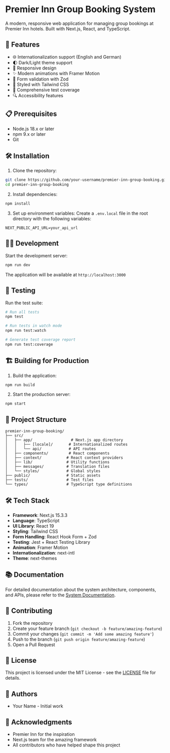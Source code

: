 # Premier Inn Group Booking System

A modern, responsive web application for managing group bookings at Premier Inn hotels. Built with Next.js, React, and TypeScript.

## 🚀 Features

- 🌐 Internationalization support (English and German)
- 🌓 Dark/Light theme support
- 📱 Responsive design
- ✨ Modern animations with Framer Motion
- 📝 Form validation with Zod
- 🎨 Styled with Tailwind CSS
- 🧪 Comprehensive test coverage
- 🔍 Accessibility features

## 📋 Prerequisites

- Node.js 18.x or later
- npm 9.x or later
- Git

## 🛠️ Installation

1. Clone the repository:

```bash
git clone https://github.com/your-username/premier-inn-group-booking.git
cd premier-inn-group-booking
```

2. Install dependencies:

```bash
npm install
```

3. Set up environment variables:
   Create a `.env.local` file in the root directory with the following variables:

```env
NEXT_PUBLIC_API_URL=your_api_url
```

## 🏃‍♂️ Development

Start the development server:

```bash
npm run dev
```

The application will be available at `http://localhost:3000`

## 🧪 Testing

Run the test suite:

```bash
# Run all tests
npm test

# Run tests in watch mode
npm run test:watch

# Generate test coverage report
npm run test:coverage
```

## 🏗️ Building for Production

1. Build the application:

```bash
npm run build
```

2. Start the production server:

```bash
npm start
```

## 📁 Project Structure

```
premier-inn-group-booking/
├── src/
│   ├── app/                 # Next.js app directory
│   │   ├── [locale]/       # Internationalized routes
│   │   └── api/            # API routes
│   ├── components/         # React components
│   ├── context/           # React context providers
│   ├── lib/               # Utility functions
│   ├── messages/          # Translation files
│   └── styles/            # Global styles
├── public/                # Static assets
├── tests/                 # Test files
└── types/                 # TypeScript type definitions
```

## 🛠️ Tech Stack

- **Framework**: Next.js 15.3.3
- **Language**: TypeScript
- **UI Library**: React 19
- **Styling**: Tailwind CSS
- **Form Handling**: React Hook Form + Zod
- **Testing**: Jest + React Testing Library
- **Animation**: Framer Motion
- **Internationalization**: next-intl
- **Theme**: next-themes

## 📚 Documentation

For detailed documentation about the system architecture, components, and APIs, please refer to the [System Documentation](./SYSTEM_DOCUMENTATION.md).

## 🤝 Contributing

1. Fork the repository
2. Create your feature branch (`git checkout -b feature/amazing-feature`)
3. Commit your changes (`git commit -m 'Add some amazing feature'`)
4. Push to the branch (`git push origin feature/amazing-feature`)
5. Open a Pull Request

## 📝 License

This project is licensed under the MIT License - see the [LICENSE](LICENSE) file for details.

## 👥 Authors

- Your Name - Initial work

## 🙏 Acknowledgments

- Premier Inn for the inspiration
- Next.js team for the amazing framework
- All contributors who have helped shape this project
